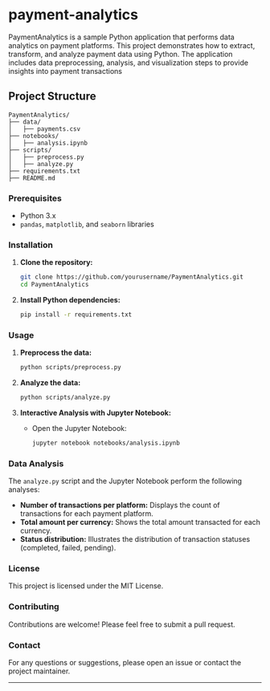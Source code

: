 # payment-analytics
PaymentAnalytics is a sample Python application that performs data analytics on payment platforms. This project demonstrates how to extract, transform, and analyze payment data using Python. The application includes data preprocessing, analysis, and visualization steps to provide insights into payment transactions



## Project Structure

```
PaymentAnalytics/
├── data/
│   ├── payments.csv
├── notebooks/
│   ├── analysis.ipynb
├── scripts/
│   ├── preprocess.py
│   ├── analyze.py
├── requirements.txt
├── README.md
```


### Prerequisites

- Python 3.x
- `pandas`, `matplotlib`, and `seaborn` libraries

### Installation

1. **Clone the repository:**
   ```bash
   git clone https://github.com/yourusername/PaymentAnalytics.git
   cd PaymentAnalytics
   ```

2. **Install Python dependencies:**
   ```bash
   pip install -r requirements.txt
   ```

### Usage

1. **Preprocess the data:**
   ```bash
   python scripts/preprocess.py
   ```

2. **Analyze the data:**
   ```bash
   python scripts/analyze.py
   ```

3. **Interactive Analysis with Jupyter Notebook:**
   - Open the Jupyter Notebook:
     ```bash
     jupyter notebook notebooks/analysis.ipynb
     ```

### Data Analysis

The `analyze.py` script and the Jupyter Notebook perform the following analyses:

- **Number of transactions per platform:** Displays the count of transactions for each payment platform.
- **Total amount per currency:** Shows the total amount transacted for each currency.
- **Status distribution:** Illustrates the distribution of transaction statuses (completed, failed, pending).

### License

This project is licensed under the MIT License.

### Contributing

Contributions are welcome! Please feel free to submit a pull request.

### Contact

For any questions or suggestions, please open an issue or contact the project maintainer.

---
